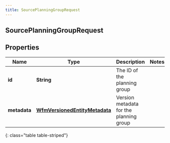 ```yaml
---
title: SourcePlanningGroupRequest
---
```

## SourcePlanningGroupRequest


## Properties

| Name | Type | Description | Notes |
| ------------ | ------------- | ------------- | ------------- |
| **id** | <!----><!---->**String**<!----> | The ID of the planning group |  |
| **metadata** | <!----><!---->[**WfmVersionedEntityMetadata**](WfmVersionedEntityMetadata.html)<!----> | Version metadata for the planning group |  |
{: class="table table-striped"}



